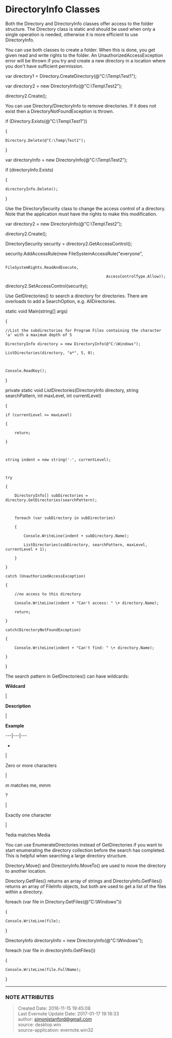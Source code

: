 #  DirectoryInfo Classes

Both the Directory and DirectoryInfo classes offer access to the folder
structure. The Directory class is static and should be used when only a single
operation is needed, otherwise it is more efficient to use DirectoryInfo.

  

You can use both classes to create a folder. When this is done, you get given
read and write rights to the folder. An UnauthorizedAccessException error will
be thrown if you try and create a new directory in a location where you don't
have sufficient permission.

  

var directory1 = Directory.CreateDirectory(@"C:\Temp\Test1");

  

var directory2 = new DirectoryInfo(@"C:\Temp\Test2");

directory2.Create();

  

You can use Directory/DirectoryInfo to remove directories. If it does not
exist then a DirectoryNotFoundException is thrown.

  

if (Directory.Exists(@"C:\Temp\Test1"))

{

    Directory.Delete(@"C:\Temp\Test1");

}

  

var directoryInfo = new DirectoryInfo(@"C:\Temp\Test2");

if (directoryInfo.Exists)

{

    directoryInfo.Delete();

}

  

Use the DirectorySecurity class to change the access control of a directory.
Note that the application must have the rights to make this modification.

  

var directory2 = new DirectoryInfo(@"C:\Temp\Test2");

directory2.Create();

  

DirectorySecurity security = directory2.GetAccessControl();

security.AddAccessRule(new FileSystemAccessRule("everyone",

                                                FileSystemRights.ReadAndExecute,

                                                AccessControlType.Allow));

directory2.SetAccessControl(security);

  

Use GetDirectories() to search a directory for directories. There are
overloads to add a SearchOption, e.g. AllDirectories.

  

static void Main(string[] args)

{

    //List the subdirectories for Program Files containing the character 'a' with a maximum depth of 5

    DirectoryInfo directory = new DirectoryInfo(@"C:\Windows");

    ListDirectories(directory, "a*", 5, 0);

  

    Console.ReadKey();

}

  

private static void ListDirectories(DirectoryInfo directory, string
searchPattern, int maxLevel, int currentLevel)

{

    if (currentLevel >= maxLevel)

    {

        return;

    }

  

    string indent = new string('-', currentLevel);

  

    try

    {

        DirectoryInfo[] subDirectories = directory.GetDirectories(searchPattern);

  

        foreach (var subDirectory in subDirectories)

        {

            Console.WriteLine(indent + subDirectory.Name);

            ListDirectories(subDirectory, searchPattern, maxLevel, currentLevel + 1);

        }

    }

    catch (UnauthorizedAccessException)

    {

        //no access to this directory

        Console.WriteLine(indent + "Can't access: " \+ directory.Name);

        return;

    }

    catch(DirectoryNotFoundException)

    {

        Console.WriteLine(indent + "Can't find: " \+ directory.Name);

    }

}

  

The search pattern in GetDirectories() can have wildcards:

  

 **Wildcard**

|

 **Description**

|

 **Example**  
  
---|---|---  
  
*

|

Zero or more characters

|

*m* matches me, mmm  
  
?

|

Exactly one character

|

?edia matches Media  
  
  

You can use EnumerateDirectories instead of GetDirectories if you want to
start enumerating the directory collection before the search has completed.
This is helpful when searching a large directory structure.

  

Directory.Move() and DirectoryInfo.MoveTo() are used to move the directory to
another location.

  

Directory.GetFiles() returns an array of strings and DirectoryInfo.GetFiles()
returns an array of FileInfo objects, but both are used to get a list of the
files within a directory.

  

foreach (var file in Directory.GetFiles(@"C:\Windows"))

{

    Console.WriteLine(file);

}

  

DirectoryInfo directoryInfo = new DirectoryInfo(@"C:\Windows");

foreach (var file in directoryInfo.GetFiles())

{

    Console.WriteLine(file.FullName);

}

  


---
### NOTE ATTRIBUTES
>Created Date: 2016-11-15 19:45:08  
>Last Evernote Update Date: 2017-01-17 19:18:33  
>author: simonjstanford@gmail.com  
>source: desktop.win  
>source-application: evernote.win32  